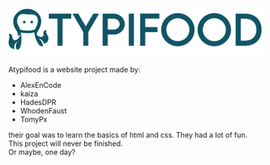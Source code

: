   <a>    <img alt="Atypifood" src="logo/logo poulpe.png" />   </a>   


Atypifood is a website project made by:
- AlexEnCode
- kaiza
- HadesDPR
- WhodenFaust
- TomyPx

their goal was to learn the basics of html and css.
They had a lot of fun.
This project will never be finished.   
Or maybe, one day?
